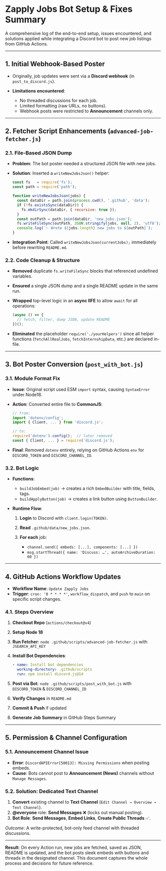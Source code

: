 # Zapply Jobs Bot Setup & Fixes Summary

A comprehensive log of the end-to-end setup, issues encountered, and solutions applied while integrating a Discord bot to post new job listings from GitHub Actions.

---

## 1. Initial Webhook-Based Poster

* Originally, job updates were sent via a **Discord webhook** (in `post_to_discord.js`).
* **Limitations encountered**:

  * No threaded discussions for each job.
  * Limited formatting (raw URLs, no buttons).
  * Webhook posts were restricted to **Announcement** channels only.

---

## 2. Fetcher Script Enhancements (`advanced-job-fetcher.js`)

### 2.1. File-Based JSON Dump

* **Problem**: The bot poster needed a structured JSON file with new jobs.
* **Solution**: Inserted a `writeNewJobsJson()` helper:

  ```js
  const fs   = require('fs');
  const path = require('path');

  function writeNewJobsJson(jobs) {
    const dataDir = path.join(process.cwd(), '.github', 'data');
    if (!fs.existsSync(dataDir)) {
      fs.mkdirSync(dataDir, { recursive: true });
    }
    const outPath = path.join(dataDir, 'new_jobs.json');
    fs.writeFileSync(outPath, JSON.stringify(jobs, null, 2), 'utf8');
    console.log(`✨ Wrote ${jobs.length} new jobs to ${outPath}`);
  }
  ```
* **Integration Point**: Called `writeNewJobsJson(currentJobs);` immediately before rewriting `README.md`.

### 2.2. Code Cleanup & Structure

* **Removed** duplicate `fs.writeFileSync` blocks that referenced undefined variables.
* **Ensured** a single JSON dump and a single README update in the same run.
* **Wrapped** top-level logic in an **async IIFE** to allow `await` for all operations:

  ```js
  (async () => {
    // fetch, filter, dump JSON, update README
  })();
  ```
* **Eliminated** the placeholder `require('./yourHelpers')` since all helper functions (`fetchAllRealJobs`, `fetchInternshipData`, etc.) are declared in-file.

---

## 3. Bot Poster Conversion (`post_with_bot.js`)

### 3.1. Module Format Fix

* **Issue**: Original script used ESM `import` syntax, causing `SyntaxError` under Node18.
* **Action**: Converted entire file to **CommonJS**:

  ```js
  // from:
  import 'dotenv/config';
  import { Client, ... } from 'discord.js';

  // to:
  require('dotenv').config();  // later removed
  const { Client, ... } = require('discord.js');
  ```
* **Final**: Removed `dotenv` entirely, relying on GitHub Actions `env` for `DISCORD_TOKEN` and `DISCORD_CHANNEL_ID`.

### 3.2. Bot Logic

* **Functions**:

  * `buildJobEmbed(job)` → creates a rich `EmbedBuilder` with title, fields, tags.
  * `buildApplyButton(job)` → creates a link button using `ButtonBuilder`.
* **Runtime Flow**:

  1. **Login** to Discord with `client.login(TOKEN)`.
  2. **Read** `.github/data/new_jobs.json`.
  3. **For each** job:

     * `channel.send({ embeds: [...], components: [...] })`
     * `msg.startThread({ name: 'Discuss: …', autoArchiveDuration: 60 })`

---

## 4. GitHub Actions Workflow Updates

* **Workflow Name**: `Update Zapply Jobs`
* **Trigger**: `cron: '0 * * * *'`, `workflow_dispatch`, and `push` to `main` on specific script changes.

### 4.1. Steps Overview

1. **Checkout Repo** (`actions/checkout@v4`)
2. **Setup Node 18**
3. **Run Fetcher**: `node .github/scripts/advanced-job-fetcher.js` with `JSEARCH_API_KEY`
4. **Install Bot Dependencies**:

   ```yaml
   - name: Install bot dependencies
     working-directory: .github/scripts
     run: npm install discord.js@14
   ```
5. **Post via Bot**: `node .github/scripts/post_with_bot.js` with `DISCORD_TOKEN` & `DISCORD_CHANNEL_ID`
6. **Verify Changes** in `README.md`
7. **Commit & Push** if updated
8. **Generate Job Summary** in GitHub Steps Summary

---

## 5. Permission & Channel Configuration

### 5.1. Announcement Channel Issue

* **Error**: `DiscordAPIError[50013]: Missing Permissions` when posting embeds.
* **Cause**: Bots cannot post to **Announcement (News)** channels without `Manage Messages`.

### 5.2. Solution: Dedicated Text Channel

1. **Convert** existing channel to **Text Channel** (`Edit Channel → Overview → Text Channel`).
2. **@everyone** role: **Send Messages** ❌ (locks out manual posting).
3. **Bot Role**: **Send Messages**, **Embed Links**, **Create Public Threads** ✅.

*Outcome*: A write-protected, bot-only feed channel with threaded discussions.

---

**Result**: On every Action run, new jobs are fetched, saved as JSON, README is updated, and the bot posts sleek embeds with buttons and threads in the designated channel.  This document captures the whole process and decisions for future reference.
